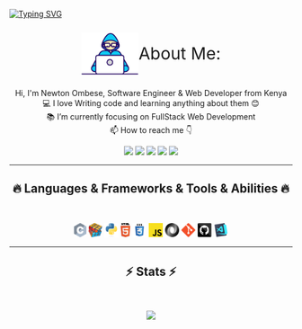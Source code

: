 <a href="https://git.io/typing-svg"><img src="https://readme-typing-svg.demolab.com?font=Fira+Code&pause=1000&color=4F2CF7&center=true&width=435&lines=Hello+How+Are+You%3F;Am+Newton+Ombese;A+software+and+web+developer" alt="Typing SVG" /></a>
   
<div style="display:flex;justify-content: center;align-items: center;">
  <img src="./images/Developer.gif" alt="developer gif"  height="75px" > 
  <p style="font-size: 30px; margin-top: 30px;">About Me:</p>
</div>
<p align="center">
  Hi, I'm Newton Ombese, Software Engineer & Web Developer from Kenya
  <br>
  💻 I love Writing code and learning anything about them 😊
  <br>
  📚 I’m currently focusing on FullStack Web Development 
  <br>
  📫 How to reach me 👇
</p>
<p align="center"> <a href="https://www.linkedin.com/in/newton-ombese-570862210/"><img src="https://img.shields.io/badge/linkedin-%230077B5.svg?&style=for-the-badge&logo=linkedin&logoColor=white" height=23></a> <a href="mailto:newtonombese1@gmail.com"><img src="https://img.shields.io/badge/Gmail-D14836?style=for-the-badge&logo=gmail&logoColor=white" height=23></a> <a href="http://wa.me//254758982500"><img src="https://img.shields.io/badge/WhatsApp-25D366?style=for-the-badge&logo=whatsapp&logoColor=white" height=23></a> <a href="https://www.facebook.com/tom.kevin.908/"><img src="https://img.shields.io/badge/Facebook-1877F2?style=for-the-badge&logo=facebook&logoColor=white" height=23></a> <a href="https://github.com/RainToTheBow-Bof"><img src="https://img.shields.io/badge/GitHub-100000?style=for-the-badge&logo=github&logoColor=white" height=23></a></p>
<hr>
<h2 align="center">🔥 Languages & Frameworks & Tools & Abilities 🔥</h2><br>
<p align="center">
  <code><img title="C" height="25" src="images/c.svg"></code>
  <code><img title="Problem Solving" height="25" src="./images/problemSolving.png"></code>
  <code><img title="Python" height="25" src="./images/python-original.svg"></code>
  <code><img title="HTML5" height="25" src="./images/html5.svg"></code>
  <code><img title="CSS" height="25" src="./images/css.svg"></code>
  <code><img title="Javascript" height="25" src="./images/javascript.svg"></code>
  <code><img title="JSON" height="25" src="./images/json.svg"></code>
  <code><img title="Git" height="25" src="./images/git-original.svg"></code>
  <code><img title="GitHub" height="25" src="./images/github.svg"></code>
  <code><img title="Visual Studio Code" height="25" src="./images/vscode.png"></code>
</p>
<hr>

<h2 align="center">⚡ Stats ⚡</h2>
<br>



<p align="center">
<a href="https://github.com/RainToTheBow-Bof">
      <img width=325  src="https://github-readme-stats.vercel.app/api/top-langs/?username=RainToTheBow-Bof&hide=c%23,powershell,Mathematica,Ruby,Objective-C,Objective-C%2b%2b,Cuda&title_color=61dafb&text_color=ffffff&icon_color=61dafb&bg_color=20232a&langs_count=8&layout=compact&border_color=61dafb&hide_border=true" />
 </a>
</p>

